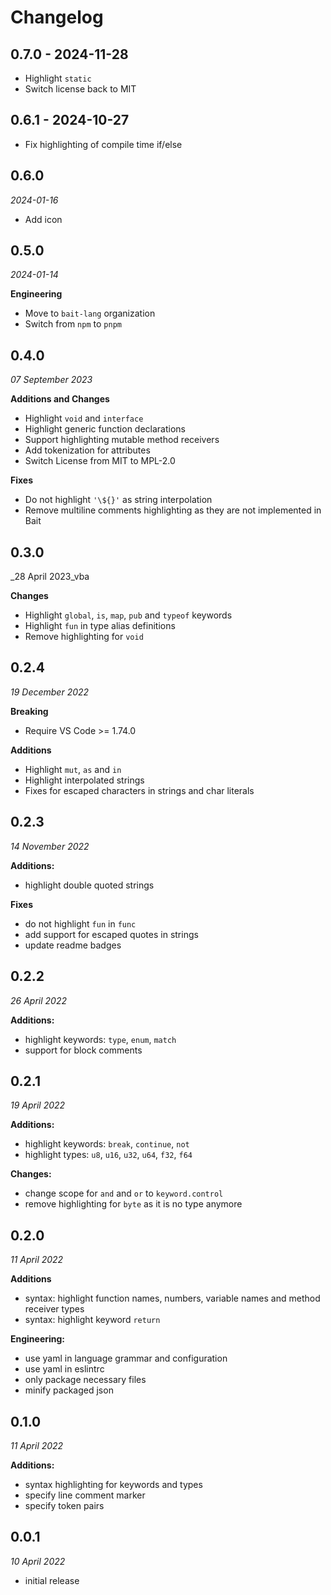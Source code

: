 # Changelog
## 0.7.0 - 2024-11-28
- Highlight `static`
- Switch license back to MIT


## 0.6.1 - 2024-10-27
- Fix highlighting of compile time if/else


## 0.6.0
_2024-01-16_

- Add icon


## 0.5.0
_2024-01-14_

**Engineering**
- Move to `bait-lang` organization
- Switch from `npm` to `pnpm`


## 0.4.0
_07 September 2023_

**Additions and Changes**
- Highlight `void` and `interface`
- Highlight generic function declarations
- Support highlighting mutable method receivers
- Add tokenization for attributes
- Switch License from MIT to MPL-2.0

**Fixes**
- Do not highlight `'\${}'` as string interpolation
- Remove multiline comments highlighting as they are not implemented in Bait


## 0.3.0
_28 April 2023_vba

**Changes**
- Highlight `global`, `is`, `map`, `pub` and `typeof` keywords
- Highlight `fun` in type alias definitions
- Remove highlighting for `void`

## 0.2.4
_19 December 2022_

**Breaking**
- Require VS Code >= 1.74.0

**Additions**
- Highlight `mut`, `as` and `in`
- Highlight interpolated strings
- Fixes for escaped characters in strings and char literals

## 0.2.3
_14 November 2022_

**Additions:**
- highlight double quoted strings

**Fixes**
- do not highlight `fun` in `func`
- add support for escaped quotes in strings
- update readme badges

## 0.2.2
_26 April 2022_

**Additions:**
- highlight keywords: `type`, `enum`, `match`
- support for block comments

## 0.2.1
_19 April 2022_

**Additions:**
- highlight keywords: `break`, `continue`, `not`
- highlight types: `u8`, `u16`, `u32`, `u64`, `f32`, `f64`

**Changes:**
- change scope for `and` and `or` to `keyword.control`
- remove highlighting for `byte` as it is no type anymore

## 0.2.0
_11 April 2022_

**Additions**
- syntax: highlight function names, numbers, variable names and method receiver types
- syntax: highlight keyword `return`

**Engineering:**
- use yaml in language grammar and configuration
- use yaml in eslintrc
- only package necessary files
- minify packaged json

## 0.1.0
_11 April 2022_

**Additions:**
- syntax highlighting for keywords and types
- specify line comment marker
- specify token pairs

## 0.0.1
_10 April 2022_

- initial release

